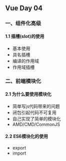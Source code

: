 ## Vue Day 04

### 一、组件化高级

#### 1.1 插槽(slot)的使用

- 基本使用
- 具名插槽
- 编译的作用域
- 作用域插槽





### 二、前端模块化

#### 2.1 为什么要使用模块化

- 简单写js代码带来的问题
- 闭包引起代码不可复用
- 自己实现了简单的模块化
- AMD/CMD/CommonJS



#### 2.2 ES6模块化的使用

- export
- import


